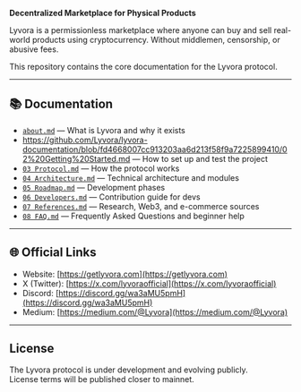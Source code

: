

**Decentralized Marketplace for Physical Products**

Lyvora is a permissionless marketplace where anyone can buy and sell real-world products using cryptocurrency. Without middlemen, censorship, or abusive fees.

This repository contains the core documentation for the Lyvora protocol.

---

## 📚 Documentation

- [`about.md`](about.md) — What is Lyvora and why it exists
- https://github.com/Lyvora/lyvora-documentation/blob/fd4668007cc913203aa6d213f58f9a7225899410/02%20Getting%20Started.md — How to set up and test the project
- [`03 Protocol.md`](03%20Protocol.md) — How the protocol works  
- [`04 Architecture.md`](04%20Architecture.md) — Technical architecture and modules  
- [`05 Roadmap.md`](05%20Roadmap.md) — Development phases  
- [`06 Developers.md`](06%20Developers.md) — Contribution guide for devs  
- [`07 References.md`](07%20References.md) — Research, Web3, and e-commerce sources  
- [`08 FAQ.md`](08%20FAQ.md) — Frequently Asked Questions and beginner help

---

## 🌐 Official Links

- Website: [https://getlyvora.com](https://getlyvora.com)  
- X (Twitter): [https://x.com/lyvoraofficial](https://x.com/lyvoraofficial)  
- Discord: [https://discord.gg/wa3aMU5pmH](https://discord.gg/wa3aMU5pmH)  
- Medium: [https://medium.com/@Lyvora](https://medium.com/@Lyvora)

---

## License

The Lyvora protocol is under development and evolving publicly.  
License terms will be published closer to mainnet.





